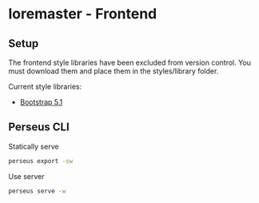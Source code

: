 # loremaster - Frontend

## Setup

The frontend style libraries have been excluded from version control.
You must download them and place them in the styles/library folder.

Current style libraries:

- [Bootstrap 5.1](https://getbootstrap.com/docs/5.1/getting-started/download/)

## Perseus CLI

Statically serve

```bash
perseus export -sw
```

Use server

```bash
perseus serve -w
```
